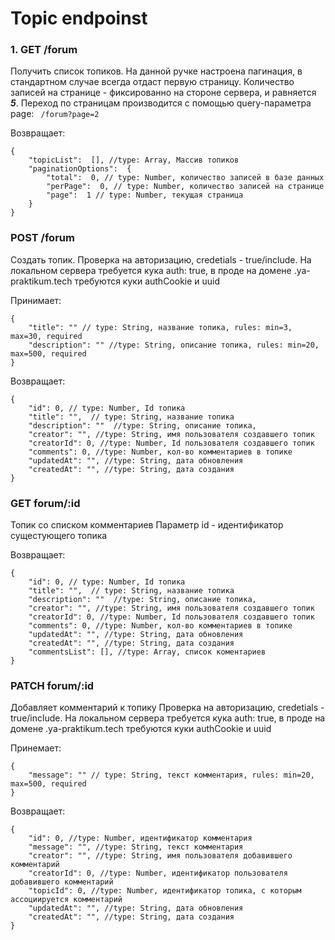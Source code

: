 # Topic endpoinst

### 1. GET /forum
Получить список топиков. 
На данной ручке настроена пагинация, в стандартном случае всегда отдаст первую страницу.
Количество записей на странице - фиксированно на стороне сервера, и равняется ***5***.
Переход по страницам производится с помощью query-параметра page:
``` /forum?page=2```

Возвращает: 
```
{
	"topicList":  [], //type: Array, Массив топиков
	"paginationOptions":  {
		"total":  0, // type: Number, количество записей в базе данных
		"perPage":  0, // type: Number, количество записей на странице
		"page":  1 // type: Number, текущая страница
	}
}
```

### POST /forum
Создать топик.
Проверка на авторизацию, credetials - true/include.
На локальном сервера требуется кука auth: true, в проде на домене .ya-praktikum.tech требуются куки authCookie и uuid

Принимает:
```
{
    "title": "" // type: String, название топика, rules: min=3, max=30, required
    "description": "" //type: String, описание топика, rules: min=20, max=500, required
}
```

Возвращает:
```
{
    "id": 0, // type: Number, Id топика
    "title": "",  // type: String, название топика
    "description": ""  //type: String, описание топика,
    "creator": "", //type: String, имя пользователя создавшего топик
    "creatorId": 0, //type: Number, Id пользователя создавшего топик 
    "comments": 0, //type: Number, кол-во комментариев в топике
    "updatedAt": "", //type: String, дата обновления
    "createdAt": "", //type: String, дата создания
}
```

### GET forum/:id
Топик со списком комментариев
Параметр id - идентификатор сущестующего топика

Возвращает:
```
{
    "id": 0, // type: Number, Id топика
    "title": "",  // type: String, название топика
    "description": ""  //type: String, описание топика,
    "creator": "", //type: String, имя пользователя создавшего топик
    "creatorId": 0, //type: Number, Id пользователя создавшего топик 
    "comments": 0, //type: Number, кол-во комментариев в топике
    "updatedAt": "", //type: String, дата обновления
    "createdAt": "", //type: String, дата создания
    "commentsList": [], //type: Array, список коментариев
}
```

### PATCH forum/:id
Добавляет комментарий к топику
Проверка на авторизацию, credetials - true/include.
На локальном сервера требуется кука auth: true, в проде на домене .ya-praktikum.tech требуются куки authCookie и uuid

Принемает: 
```
{
    "message": "" // type: String, текст комментария, rules: min=20, max=500, required
}
```

Возвращает:
```
{
    "id": 0, //type: Number, идентификатор комментария
    "message": "", //type: String, текст комментария
    "creator": "", //type: String, имя пользователя добавившего комментарий 
    "creatorId": 0, //type: Number, идентификатор пользователя добавившего комментарий 
    "topicId": 0, //type: Number, идентификатор топика, с которым ассоциируется комментарий
    "updatedAt": "", //type: String, дата обновления
    "createdAt": "", //type: String, дата создания
}
```
